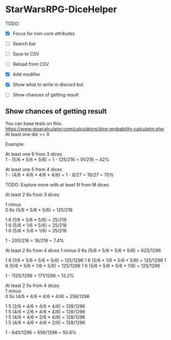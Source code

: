 # StarWarsRPG-DiceHelper

TODO:

- [X] Focus for non-core attributes
- [ ] Search bar
- [ ] Save to CSV
- [ ] Reload from CSV
- [X] Add modifier
- [X] Show what to write in discord bot
- [ ] Show chances of getting result 


## Show chances of getting result 
You can base tests on this:
https://www.gigacalculator.com/calculators/dice-probability-calculator.php
At least one die >= X

Example:

At least one 6 from 3 dices  
1 - (5/6 * 5/6 * 5/6) = 1 - 125/216 = 91/216 ~ 42%  

At least one 5 from 4 dices  
1 - (4/6 * 4/6 * 4/6 * 4/6) = 1 - 8/27 = 19/27 ~ 70%  

TODO: Explore more with at least N from M dices  

At least 2 6s from 3 dices  

1 minus  
0 6s (5/6 * 5/6 * 5/6) = 125/216  

1 6  (1/6 * 5/6 * 5/6) = 25/216  
1 6  (5/6 * 1/6 * 5/6) = 25/216  
1 6  (5/6 * 5/6 * 1/6) = 25/216  

1 - 200/216 = 16/216 ~ 7.4%  


At least 2 6s from 4 dices
1 minus
0 6s (5/6 * 5/6 * 5/6 * 5/6) = 625/1296

1 6 (1/6 * 5/6 * 5/6 * 5/6) = 125/1296
1 6 (5/6 * 1/6 * 5/6 * 5/6) = 125/1296
1 6 (5/6 * 5/6 * 1/6 * 5/6) = 125/1296
1 6 (5/6 * 5/6 * 5/6 * 1/6) = 125/1296


1 - 1125/1296 = 171/1296 ~ 13.2%  

At least 2 5s from 4 dices  
1 minus  
0 5s (4/6 * 4/6 * 4/6 * 4/6) = 256/1296  

1 5 (2/6 * 4/6 * 4/6 * 4/6) = 128/1296  
1 5 (4/6 * 2/6 * 4/6 * 4/6) = 128/1296  
1 5 (4/6 * 4/6 * 2/6 * 4/6) = 128/1296  
1 5 (4/6 * 4/6 * 4/6 * 2/6) = 128/1296  

1 - 640/1296 = 656/1296 ~ 50.6%  
